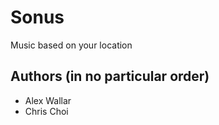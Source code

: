 # Sonus
Music based on your location


## Authors (in no particular order)
- Alex Wallar
- Chris Choi
